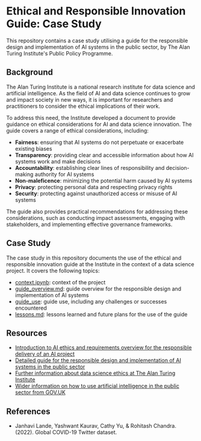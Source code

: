 # Ethical and Responsible Innovation Guide: Case Study
This repository contains a case study utilising a guide for the responsible design and implementation of AI systems in the public sector, by The Alan Turing Institute's Public Policy Programme.  

## Background
The Alan Turing Institute is a national research institute for data science and artificial intelligence. As the field of AI and data science continues to grow and impact society in new ways, it is important for researchers and practitioners to consider the ethical implications of their work.  

To address this need, the Institute developed a document to provide guidance on ethical considerations for AI and data science innovation.
The guide covers a range of ethical considerations, including:
- **Fairness**: ensuring that AI systems do not perpetuate or exacerbate existing biases  
- **Transparency**: providing clear and accessible information about how AI systems work and make decisions  
- **Accountability**: establishing clear lines of responsibility and decision-making authority for AI systems  
- **Non-maleficence**: minimizing the potential harm caused by AI systems  
- **Privacy**: protecting personal data and respecting privacy rights  
- **Security**: protecting against unauthorized access or misuse of AI systems  

The guide also provides practical recommendations for addressing these considerations, such as conducting impact assessments, engaging with stakeholders, and implementing effective governance frameworks.  

## Case Study
The case study in this repository documents the use of the ethical and responsible innovation guide at the Institute in the context of a data science project. It covers the following topics:
- [context.ipynb](https://github.com/aynsleybernard/ethical-ai/blob/main/case-study/context.ipynb): context of the project
- [guide_overview.md](https://github.com/aynsleybernard/ethical-ai/blob/main/case-study/guide_overview.md): guide overview for the responsible design and implementation of AI systems
- [guide_use](https://github.com/aynsleybernard/ethical-ai/blob/main/case-study/guide_use.ipynb): guide use, including any challenges or successes encountered  
- [lessons.md](https://github.com/aynsleybernard/ethical-ai/blob/main/case-study/lessons.md): lessons learned and future plans for the use of the guide  

## Resources
- [Introduction to AI ethics and requirements overview for the responsible delivery of an AI project](https://www.gov.uk/guidance/understanding-artificial-intelligence-ethics-and-safety)  
- [Detailed guide for the responsible design and implementation of AI systems in the public sector](https://www.turing.ac.uk/sites/default/files/2019-06/understanding_artificial_intelligence_ethics_and_safety.pdf)  
- [Further information about data science ethics at The Alan Turing Institute](https://www.turing.ac.uk/research/research-areas/social-data-science/ethics)   
- [Wider information on how to use artificial intelligence in the public sector from GOV.UK](https://www.gov.uk/government/collections/a-guide-to-using-artificial-intelligence-in-the-public-sector)

## References
- Janhavi Lande, Yashwant Kaurav, Cathy Yu, & Rohitash Chandra. (2022). Global COVID-19 Twitter dataset.
